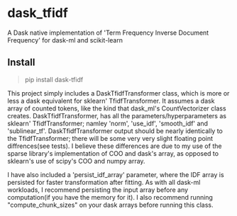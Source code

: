 # dask_tfidf
A Dask native implementation of 'Term Frequency Inverse Document Frequency' for dask-ml and scikit-learn

Install
-------
>pip install dask-tfidf

This project simply includes a DaskTfidfTransformer class, which is more or less a dask equivalent for sklearn' TfidfTransformer.
It assumes a dask array of counted tokens, like the kind that dask_ml's CountVectorizer class creates.
DaskTfidfTransformer, has all the parameters/hyperparameters as sklearn' TfidfTransformer; namley 'norm', 'use_idf', 'smooth_idf' and 'sublinear_tf'.
DaskTfidfTransformer output should be nearly identically to the TfidfTransformer; there will be some very very slight floating point diffrences(see tests). I believe these differences are due to my use of the sparse library's implementation of COO and dask's array, as opposed to sklearn's use of scipy's COO and numpy array.

I have also included a 'persist_idf_array' parameter, where the IDF array is persisted for faster transformation after fitting. As with all dask-ml workloads, I recommend persisting the input array before any computation(if you have the memory for it). I also recommend running "compute_chunk_sizes" on your dask arrays before running this class.

